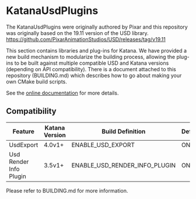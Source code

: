 # KatanaUsdPlugins

The KatanaUsdPlugins were originally authored by Pixar and this repository was
originally based on the 19.11 version of the USD library.
https://github.com/PixarAnimationStudios/USD/releases/tag/v19.11

This section contains libraries and plug-ins for Katana. We have provided a new 
build mechanism to modularize the building process, allowing the plug-ins to be 
built against multiple compatible USD and Katana versions (depending on API 
compatibility). There is a document attached to this repository (BUILDING.md)
which describes how to go about making your own CMake build scripts.

See the [online documentation](http://openusd.org/docs/Katana-USD-Plugins.html)
for more details.

## Compatibility
| Feature                | Katana Version | Build Definition | Default |
| ---------------------- | ---------------| ---------------  | ------- |
| UsdExport | 4.0v1+ | ENABLE_USD_EXPORT | ON |
| Usd Render Info Plugin | 3.5v1+ | ENABLE_USD_RENDER_INFO_PLUGIN | ON |

Please refer to BUILDING.md for more information.
